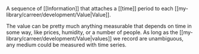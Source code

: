 A sequence of [[Information]] that attaches a [[time]] period to each [[my-library/carreer/development/Value|Value]].

The value can be pretty much anything measurable that depends on time in some way, like prices, humidity, or a number of people. As long as the [[my-library/carreer/development/Value|values]] we record are unambiguous, any medium could be measured with time series.
